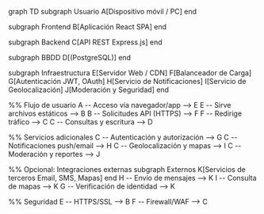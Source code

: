 graph TD
subgraph Usuario
A[Dispositivo móvil / PC]
end

subgraph Frontend
B[Aplicación React SPA]
end

subgraph Backend
C[API REST Express.js]
end

subgraph BBDD
D[(PostgreSQL)]
end

subgraph Infraestructura
E[Servidor Web / CDN]
F[Balanceador de Carga]
G[Autenticación JWT, OAuth]
H[Servicio de Notificaciones]
I[Servicio de Geolocalización]
J[Moderación y Seguridad]
end

%% Flujo de usuario
A -- Acceso vía navegador/app --> E
E -- Sirve archivos estáticos --> B
B -- Solicitudes API (HTTPS) --> F
F -- Redirige tráfico --> C
C -- Consultas y escritura --> D

%% Servicios adicionales
C -- Autenticación y autorización --> G
C -- Notificaciones push/email --> H
C -- Geolocalización y mapas --> I
C -- Moderación y reportes --> J

%% Opcional: Integraciones externas
subgraph Externos
K[Servicios de terceros Email, SMS, Mapas]
end
H -- Envío de mensajes --> K
I -- Consulta de mapas --> K
G -- Verificación de identidad --> K

%% Seguridad
E -- HTTPS/SSL --> B
F -- Firewall/WAF --> C
